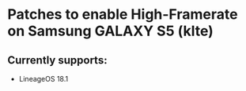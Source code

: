# Patches to enable High-Framerate on Samsung GALAXY S5 (klte)

## Currently supports:
- LineageOS 18.1

